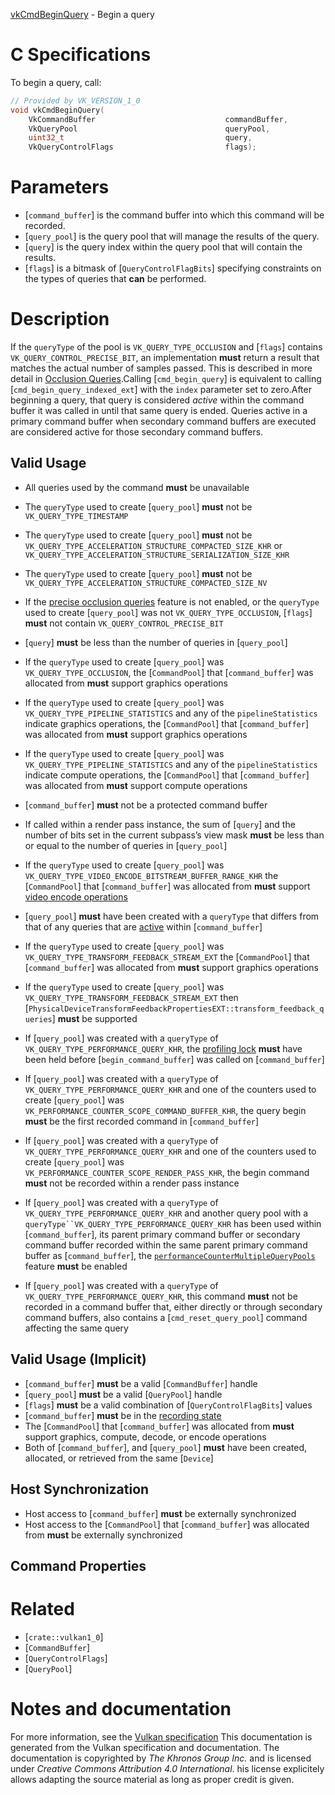[vkCmdBeginQuery](https://www.khronos.org/registry/vulkan/specs/1.3-extensions/man/html/vkCmdBeginQuery.html) - Begin a query

# C Specifications
To begin a query, call:
```c
// Provided by VK_VERSION_1_0
void vkCmdBeginQuery(
    VkCommandBuffer                             commandBuffer,
    VkQueryPool                                 queryPool,
    uint32_t                                    query,
    VkQueryControlFlags                         flags);
```

# Parameters
- [`command_buffer`] is the command buffer into which this command will be recorded.
- [`query_pool`] is the query pool that will manage the results of the query.
- [`query`] is the query index within the query pool that will contain the results.
- [`flags`] is a bitmask of [`QueryControlFlagBits`] specifying constraints on the types of queries that  **can**  be performed.

# Description
If the `queryType` of the pool is `VK_QUERY_TYPE_OCCLUSION` and
[`flags`] contains `VK_QUERY_CONTROL_PRECISE_BIT`, an implementation
 **must**  return a result that matches the actual number of samples passed.
This is described in more detail in [Occlusion Queries](https://www.khronos.org/registry/vulkan/specs/1.3-extensions/html/vkspec.html#queries-occlusion).Calling [`cmd_begin_query`] is equivalent to calling
[`cmd_begin_query_indexed_ext`] with the `index` parameter set to zero.After beginning a query, that query is considered *active* within the
command buffer it was called in until that same query is ended.
Queries active in a primary command buffer when secondary command buffers
are executed are considered active for those secondary command buffers.
## Valid Usage
-    All queries used by the command  **must**  be unavailable
-    The `queryType` used to create [`query_pool`] **must**  not be `VK_QUERY_TYPE_TIMESTAMP`
-    The `queryType` used to create [`query_pool`] **must**  not be `VK_QUERY_TYPE_ACCELERATION_STRUCTURE_COMPACTED_SIZE_KHR` or `VK_QUERY_TYPE_ACCELERATION_STRUCTURE_SERIALIZATION_SIZE_KHR`
-    The `queryType` used to create [`query_pool`] **must**  not be `VK_QUERY_TYPE_ACCELERATION_STRUCTURE_COMPACTED_SIZE_NV`
-    If the [precise occlusion queries]() feature is not enabled, or the `queryType` used to create [`query_pool`] was not `VK_QUERY_TYPE_OCCLUSION`, [`flags`] **must**  not contain `VK_QUERY_CONTROL_PRECISE_BIT`
-  [`query`] **must**  be less than the number of queries in [`query_pool`]
-    If the `queryType` used to create [`query_pool`] was `VK_QUERY_TYPE_OCCLUSION`, the [`CommandPool`] that [`command_buffer`] was allocated from  **must**  support graphics operations
-    If the `queryType` used to create [`query_pool`] was `VK_QUERY_TYPE_PIPELINE_STATISTICS` and any of the `pipelineStatistics` indicate graphics operations, the [`CommandPool`] that [`command_buffer`] was allocated from  **must**  support graphics operations
-    If the `queryType` used to create [`query_pool`] was `VK_QUERY_TYPE_PIPELINE_STATISTICS` and any of the `pipelineStatistics` indicate compute operations, the [`CommandPool`] that [`command_buffer`] was allocated from  **must**  support compute operations
-  [`command_buffer`] **must**  not be a protected command buffer
-    If called within a render pass instance, the sum of [`query`] and the number of bits set in the current subpass’s view mask  **must**  be less than or equal to the number of queries in [`query_pool`]
-    If the `queryType` used to create [`query_pool`] was `VK_QUERY_TYPE_VIDEO_ENCODE_BITSTREAM_BUFFER_RANGE_KHR` the [`CommandPool`] that [`command_buffer`] was allocated from  **must**  support [video encode operations]()
-  [`query_pool`] **must**  have been created with a `queryType` that differs from that of any queries that are [active](https://www.khronos.org/registry/vulkan/specs/1.3-extensions/html/vkspec.html#queries-operation-active) within [`command_buffer`]
-    If the `queryType` used to create [`query_pool`] was `VK_QUERY_TYPE_TRANSFORM_FEEDBACK_STREAM_EXT` the [`CommandPool`] that [`command_buffer`] was allocated from  **must**  support graphics operations
-    If the `queryType` used to create [`query_pool`] was `VK_QUERY_TYPE_TRANSFORM_FEEDBACK_STREAM_EXT` then [`PhysicalDeviceTransformFeedbackPropertiesEXT::transform_feedback_queries`] **must**  be supported

-    If [`query_pool`] was created with a `queryType` of `VK_QUERY_TYPE_PERFORMANCE_QUERY_KHR`, the [profiling lock]() **must**  have been held before [`begin_command_buffer`] was called on [`command_buffer`]
-    If [`query_pool`] was created with a `queryType` of `VK_QUERY_TYPE_PERFORMANCE_QUERY_KHR` and one of the counters used to create [`query_pool`] was `VK_PERFORMANCE_COUNTER_SCOPE_COMMAND_BUFFER_KHR`, the query begin  **must**  be the first recorded command in [`command_buffer`]
-    If [`query_pool`] was created with a `queryType` of `VK_QUERY_TYPE_PERFORMANCE_QUERY_KHR` and one of the counters used to create [`query_pool`] was `VK_PERFORMANCE_COUNTER_SCOPE_RENDER_PASS_KHR`, the begin command  **must**  not be recorded within a render pass instance
-    If [`query_pool`] was created with a `queryType` of `VK_QUERY_TYPE_PERFORMANCE_QUERY_KHR` and another query pool with a `queryType``VK_QUERY_TYPE_PERFORMANCE_QUERY_KHR` has been used within [`command_buffer`], its parent primary command buffer or secondary command buffer recorded within the same parent primary command buffer as [`command_buffer`], the [`performanceCounterMultipleQueryPools`]() feature  **must**  be enabled
-    If [`query_pool`] was created with a `queryType` of `VK_QUERY_TYPE_PERFORMANCE_QUERY_KHR`, this command  **must**  not be recorded in a command buffer that, either directly or through secondary command buffers, also contains a [`cmd_reset_query_pool`] command affecting the same query

## Valid Usage (Implicit)
-  [`command_buffer`] **must**  be a valid [`CommandBuffer`] handle
-  [`query_pool`] **must**  be a valid [`QueryPool`] handle
-  [`flags`] **must**  be a valid combination of [`QueryControlFlagBits`] values
-  [`command_buffer`] **must**  be in the [recording state]()
-    The [`CommandPool`] that [`command_buffer`] was allocated from  **must**  support graphics, compute, decode, or encode operations
-    Both of [`command_buffer`], and [`query_pool`] **must**  have been created, allocated, or retrieved from the same [`Device`]

## Host Synchronization
- Host access to [`command_buffer`] **must**  be externally synchronized
- Host access to the [`CommandPool`] that [`command_buffer`] was allocated from  **must**  be externally synchronized

## Command Properties

# Related
- [`crate::vulkan1_0`]
- [`CommandBuffer`]
- [`QueryControlFlags`]
- [`QueryPool`]

# Notes and documentation
For more information, see the [Vulkan specification](https://www.khronos.org/registry/vulkan/specs/1.3-extensions/html/vkspec.html)
This documentation is generated from the Vulkan specification and documentation.
The documentation is copyrighted by *The Khronos Group Inc.* and is licensed under *Creative Commons Attribution 4.0 International*.
his license explicitely allows adapting the source material as long as proper credit is given.
        